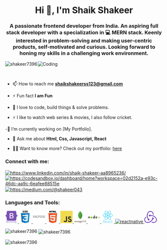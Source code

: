 <h1 align="center">Hi 👋, I'm Shaik Shakeer</h1>
<h3 align="center">A passionate frontend developer from India. An aspiring full stack developer with a specialization in 💻 MERN stack. Keenly interested in problem-solving and making user-centric products, self-motivated and curious. Looking forward to honing my skills in a challenging work environment.</h3>
<img align="right" alt="Coding" width="400" src="https://cdn.dribbble.com/users/1162077/screenshots/3848914/programmer.gif">
<p align="left"> <img src="https://komarev.com/ghpvc/?username=shakeer7396&label=Profile%20views&color=0e75b6&style=flat" alt="shakeer7396" /> </p>

<p align="left"> <a href="https://twitter.com/" target="blank"><img src="https://img.shields.io/twitter/follow/?logo=twitter&style=for-the-badge" alt="" /></a> </p>


- 📫 How to reach me **shaikshakeerss123@gmail.com**

- ⚡ Fun fact **I am Fun**

- 🌱 I love to code, build things & solve problems.
 
- ⚡ I like to watch web series & movies, I also follow cricket.

 -🔭 I’m currently working on [My Portfolio].

- 💬 Ask me about **Html, Css, Javascript, React**

- 👨‍💻 Want to know more? Check out my portfolio:  [here](https://shaik-shakeer-portfolio.vercel.app/)

<h3 align="left">Connect with me:</h3>
<p align="left">
<a href="https://linkedin.com/in/https://www.linkedin.com/in/shaik-shakeer-aa8965236/" target="blank"><img align="center" src="https://raw.githubusercontent.com/rahuldkjain/github-profile-readme-generator/master/src/images/icons/Social/linked-in-alt.svg" alt="https://www.linkedin.com/in/shaik-shakeer-aa8965236/" height="30" width="40" /></a>
<a href="https://codesandbox.com/https://codesandbox.io/dashboard/home?workspace=02d2152a-e93c-46dc-aa9c-6eafee88515e" target="blank"><img align="center" src="https://raw.githubusercontent.com/rahuldkjain/github-profile-readme-generator/master/src/images/icons/Social/codesandbox.svg" alt="https://codesandbox.io/dashboard/home?workspace=02d2152a-e93c-46dc-aa9c-6eafee88515e" height="30" width="40" /></a>
<a href="https://medium.com/https://medium.com/@shakeer043" target="blank"><img align="center" src="https://raw.githubusercontent.com/rahuldkjain/github-profile-readme-generator/master/src/images/icons/Social/medium.svg" alt="https://medium.com/@shakeer043" height="30" width="40" /></a>
</p>

<h3 align="left">Languages and Tools:</h3>
<p align="left"> <a href="https://getbootstrap.com" target="_blank" rel="noreferrer"> <img src="https://raw.githubusercontent.com/devicons/devicon/master/icons/bootstrap/bootstrap-plain-wordmark.svg" alt="bootstrap" width="40" height="40"/> </a> <a href="https://www.w3schools.com/css/" target="_blank" rel="noreferrer"> <img src="https://raw.githubusercontent.com/devicons/devicon/master/icons/css3/css3-original-wordmark.svg" alt="css3" width="40" height="40"/> </a> <a href="https://expressjs.com" target="_blank" rel="noreferrer"> <img src="https://raw.githubusercontent.com/devicons/devicon/master/icons/express/express-original-wordmark.svg" alt="express" width="40" height="40"/> </a> <a href="https://www.w3.org/html/" target="_blank" rel="noreferrer"> <img src="https://raw.githubusercontent.com/devicons/devicon/master/icons/html5/html5-original-wordmark.svg" alt="html5" width="40" height="40"/> </a> <a href="https://developer.mozilla.org/en-US/docs/Web/JavaScript" target="_blank" rel="noreferrer"> <img src="https://raw.githubusercontent.com/devicons/devicon/master/icons/javascript/javascript-original.svg" alt="javascript" width="40" height="40"/> </a> <a href="https://www.mongodb.com/" target="_blank" rel="noreferrer"> <img src="https://raw.githubusercontent.com/devicons/devicon/master/icons/mongodb/mongodb-original-wordmark.svg" alt="mongodb" width="40" height="40"/> </a> <a href="https://nodejs.org" target="_blank" rel="noreferrer"> <img src="https://raw.githubusercontent.com/devicons/devicon/master/icons/nodejs/nodejs-original-wordmark.svg" alt="nodejs" width="40" height="40"/> </a> <a href="https://reactjs.org/" target="_blank" rel="noreferrer"> <img src="https://raw.githubusercontent.com/devicons/devicon/master/icons/react/react-original-wordmark.svg" alt="react" width="40" height="40"/> </a> <a href="https://reactnative.dev/" target="_blank" rel="noreferrer"> <img src="https://reactnative.dev/img/header_logo.svg" alt="reactnative" width="40" height="40"/> </a> <a href="https://redux.js.org" target="_blank" rel="noreferrer"> <img src="https://raw.githubusercontent.com/devicons/devicon/master/icons/redux/redux-original.svg" alt="redux" width="40" height="40"/> </a> </p>

<p><img align="left" src="https://github-readme-stats.vercel.app/api/top-langs?username=shakeer7396&show_icons=true&locale=en&layout=compact" alt="shakeer7396" /></p>

<p>&nbsp;<img align="center" src="https://github-readme-stats.vercel.app/api?username=shakeer7396&show_icons=true&locale=en" alt="shakeer7396" /></p>

<p><img align="center" src="https://github-readme-streak-stats.herokuapp.com/?user=shakeer7396&" alt="shakeer7396" /></p>

